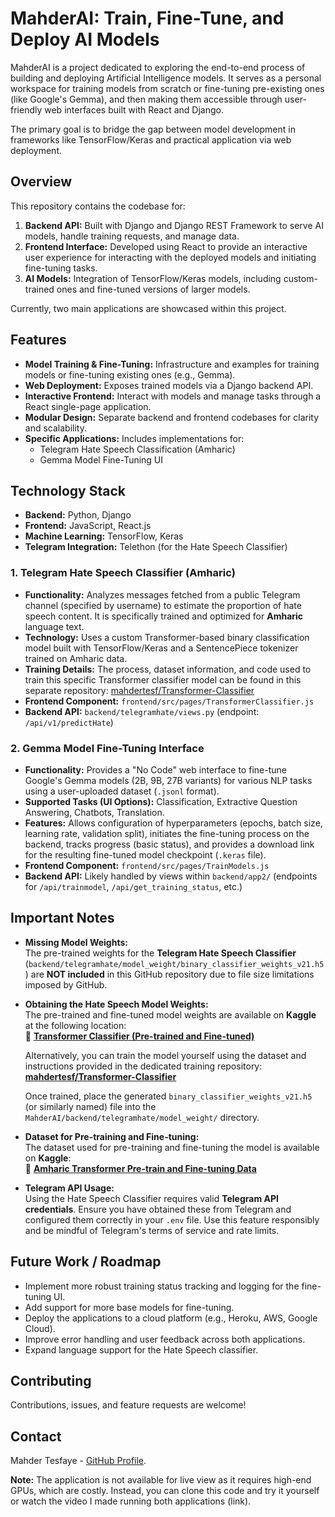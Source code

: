 # MahderAI: Train, Fine-Tune, and Deploy AI Models

MahderAI is a project dedicated to exploring the end-to-end process of building and deploying Artificial Intelligence models. It serves as a personal workspace for training models from scratch or fine-tuning pre-existing ones (like Google's Gemma), and then making them accessible through user-friendly web interfaces built with React and Django.

The primary goal is to bridge the gap between model development in frameworks like TensorFlow/Keras and practical application via web deployment.

## Overview

This repository contains the codebase for:

1.  **Backend API:** Built with Django and Django REST Framework to serve AI models, handle training requests, and manage data.
2.  **Frontend Interface:** Developed using React to provide an interactive user experience for interacting with the deployed models and initiating fine-tuning tasks.
3.  **AI Models:** Integration of TensorFlow/Keras models, including custom-trained ones and fine-tuned versions of larger models.

Currently, two main applications are showcased within this project.

## Features

*   **Model Training & Fine-Tuning:** Infrastructure and examples for training models or fine-tuning existing ones (e.g., Gemma).
*   **Web Deployment:** Exposes trained models via a Django backend API.
*   **Interactive Frontend:** Interact with models and manage tasks through a React single-page application.
*   **Modular Design:** Separate backend and frontend codebases for clarity and scalability.
*   **Specific Applications:** Includes implementations for:
    *   Telegram Hate Speech Classification (Amharic)
    *   Gemma Model Fine-Tuning UI

## Technology Stack

*   **Backend:** Python, Django
*   **Frontend:** JavaScript, React.js
*   **Machine Learning:** TensorFlow, Keras
*   **Telegram Integration:** Telethon (for the Hate Speech Classifier)

### 1. Telegram Hate Speech Classifier (Amharic)

*   **Functionality:** Analyzes messages fetched from a public Telegram channel (specified by username) to estimate the proportion of hate speech content. It is specifically trained and optimized for **Amharic** language text.
*   **Technology:** Uses a custom Transformer-based binary classification model built with TensorFlow/Keras and a SentencePiece tokenizer trained on Amharic data.
*   **Training Details:** The process, dataset information, and code used to train this specific Transformer classifier model can be found in this separate repository: [mahdertesf/Transformer-Classifier](https://github.com/mahdertesf/Transformer-Classifier)
*   **Frontend Component:** `frontend/src/pages/TransformerClassifier.js`
*   **Backend API:** `backend/telegramhate/views.py` (endpoint: `/api/v1/predictHate`)

### 2. Gemma Model Fine-Tuning Interface

*   **Functionality:** Provides a "No Code" web interface to fine-tune Google's Gemma models (2B, 9B, 27B variants) for various NLP tasks using a user-uploaded dataset (`.jsonl` format).
*   **Supported Tasks (UI Options):** Classification, Extractive Question Answering, Chatbots, Translation.
*   **Features:** Allows configuration of hyperparameters (epochs, batch size, learning rate, validation split), initiates the fine-tuning process on the backend, tracks progress (basic status), and provides a download link for the resulting fine-tuned model checkpoint (`.keras` file).
*   **Frontend Component:** `frontend/src/pages/TrainModels.js`
*   **Backend API:** Likely handled by views within `backend/app2/` (endpoints for `/api/trainmodel`, `/api/get_training_status`, etc.)

## Important Notes

*   **Missing Model Weights:**  
    The pre-trained weights for the **Telegram Hate Speech Classifier** (`backend/telegramhate/model_weight/binary_classifier_weights_v21.h5`) are **NOT included** in this GitHub repository due to file size limitations imposed by GitHub.

*   **Obtaining the Hate Speech Model Weights:**  
    The pre-trained and fine-tuned model weights are available on **Kaggle** at the following location:  
    🔗 [**Transformer Classifier (Pre-trained and Fine-tuned)**](https://www.kaggle.com/models/mahdertesfayeabebe/transformer-classifier-pre-trained-and-finetuned)

    Alternatively, you can train the model yourself using the dataset and instructions provided in the dedicated training repository:  
     [**mahdertesf/Transformer-Classifier**](https://github.com/mahdertesf/Transformer-Classifier)

    Once trained, place the generated `binary_classifier_weights_v21.h5` (or similarly named) file into the `MahderAI/backend/telegramhate/model_weight/` directory.

*   **Dataset for Pre-training and Fine-tuning:**  
    The dataset used for pre-training and fine-tuning the model is available on **Kaggle**:  
    🔗 [**Amharic Transformer Pre-train and Fine-tuning Data**](https://www.kaggle.com/datasets/mahdertesfayeabebe/amharic-transformer-pre-train-and-fine-tuning-data)

*   **Telegram API Usage:**  
    Using the Hate Speech Classifier requires valid **Telegram API credentials**. Ensure you have obtained these from Telegram and configured them correctly in your `.env` file. Use this feature responsibly and be mindful of Telegram's terms of service and rate limits.

## Future Work / Roadmap

*   Implement more robust training status tracking and logging for the fine-tuning UI.
*   Add support for more base models for fine-tuning.
*   Deploy the applications to a cloud platform (e.g., Heroku, AWS, Google Cloud).
*   Improve error handling and user feedback across both applications.
*   Expand language support for the Hate Speech classifier.

## Contributing

Contributions, issues, and feature requests are welcome! 

## Contact

Mahder Tesfaye - [GitHub Profile](https://github.com/mahdertesf).

**Note:** The application is not available for live view as it requires high-end GPUs, which are costly. Instead, you can clone this code and try it yourself or watch the video I made running both applications (link).
